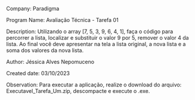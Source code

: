Company: Paradigma

Program Name: Avaliação Técnica - Tarefa 01

Description: Utilizando o array [7, 5, 3, 9, 6, 4, 1], faça o código para percorrer a lista, localizar e substituir o valor 9 por 5, remover o valor 4 da lista. Ao final você deve apresentar na tela a lista original, a nova lista e a soma dos valores da nova lista.

Author: Jéssica Alves Nepomuceno

Created date: 03/10/2023

Observation: Para executar a aplicação, realize o download do arquivo: Executavel_Tarefa_Um.zip, descompacte e execute o .exe.
